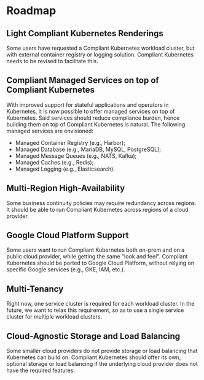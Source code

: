 # Roadmap

## Light Compliant Kubernetes Renderings

Some users have requested a Compliant Kubernetes workload cluster, but with external container registry or logging solution. Compliant Kubernetes needs to be revised to facilitate this.

## Compliant Managed Services on top of Compliant Kubernetes

With improved support for stateful applications and operators in Kubernetes, it is now possible to offer managed services on top of Kubernetes. Said services should reduce compliance burden, hence building them on top of Compliant Kubernetes is natural. The following managed services are envisioned:

* Managed Container Registry (e.g., Harbor);
* Managed Database (e.g., MariaDB, MySQL, PostgreSQL);
* Managed Message Queues (e.g., NATS, Kafka);
* Managed Caches (e.g., Redis);
* Managed Logging (e.g., Elasticsearch).

## Multi-Region High-Availability

Some business continuity policies may require redundancy across regions. It should be able to run Compliant Kubernetes across regions of a cloud provider.

## Google Cloud Platform Support

Some users want to run Compliant Kubernetes both on-prem and on a public cloud provider, while getting the same "look and feel". Compliant Kubernetes should be ported to Google Cloud Platform, without relying on specific Google services (e.g., GKE, IAM, etc.).

## Multi-Tenancy

Right now, one service cluster is required for each workload cluster. In the future, we want to relax this requirement, so as to use a single service cluster for multiple workload clusters.

## Cloud-Agnostic Storage and Load Balancing

Some smaller cloud providers do not provide storage or load balancing that Kubernetes can build on. Compliant Kubernetes should offer its own, optional storage or load balancing if the underlying cloud provider does not have the required features.
